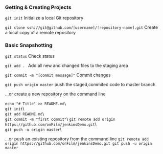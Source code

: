 ### Getting & Creating Projects

`git init`  Initialize a local Git repository

`git clone ssh://git@github.com/[username]/[repository-name].git` Create a local copy of a remote repository 

### Basic Snapshotting

`git status` Check status 

`git add . ` Add all new and changed files to the staging area 

`git commit -m "[commit message]"`  Commit changes 

`git push origin master` push the staged,commited code to master branch.

…or create a new repository on the command line

`echo "# Title" >> README.md`\  
`git init`\  
`git add README.md`\  
`git commit -m "first commit"`\ 
`git remote add origin https://github.com/onFilm/jenkinsDemo.git`\  
`git push -u origin master`\

…or push an existing repository from the command line
`git remote add origin https://github.com/onFilm/jenkinsDemo.git
 git push -u origin master`
